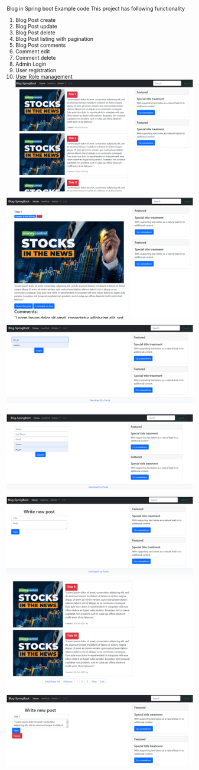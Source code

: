 Blog in Spring boot Example code
This project has following functionality

1. Blog Post create
2. Blog Post update
3. Blog Post delete
4. Blog Post listing with pagination
5. Blog Post comments
6. Comment edit
7. Comment delete
8. Admin Login
9. User registration
10. User Role management
    ![Post Posts](https://github.com/purab/blog-application-spring-boot/blob/master/images/blog01.PNG)

![Post Posts](https://github.com/purab/blog-application-spring-boot/blob/master/images/blog02.PNG)

![Post Posts](https://github.com/purab/blog-application-spring-boot/blob/master/images/blog03.PNG)

![Post Posts](https://github.com/purab/blog-application-spring-boot/blob/master/images/blog4.PNG)

![Post Posts](https://github.com/purab/blog-application-spring-boot/blob/master/images/blog05.PNG)

![Post Posts](https://github.com/purab/blog-application-spring-boot/blob/master/images/blog06.PNG)

![Post Posts](https://github.com/purab/blog-application-spring-boot/blob/master/images/blog07.PNG)